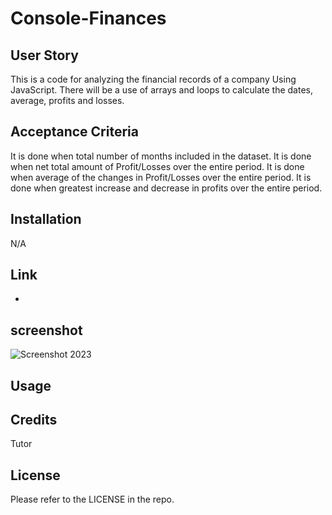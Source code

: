 # Console-Finances


## User Story
This is a code for analyzing the financial records of a company Using JavaScript. There will be a use of arrays and loops to calculate the dates, average, profits and losses. 

## Acceptance Criteria
It is done when total number of months included in the dataset.
It is done when net total amount of Profit/Losses over the entire period.
It is done when average of the changes in Profit/Losses over the entire period.
It is done when greatest increase and decrease in profits over the entire period.


## Installation

N/A

## Link 
- 


## screenshot
![Screenshot 2023](https://user-images.githubusercontent.com/117079336/211675570-651ec85d-6ac2-4387-8e62-005de469b5dd.png)


## Usage


## Credits

Tutor

## License

Please refer to the LICENSE in the repo.
